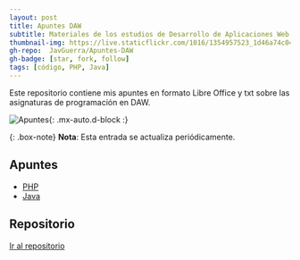 ```yaml
---
layout: post
title: Apuntes DAW
subtitle: Materiales de los estudios de Desarrollo de Aplicaciones Web
thumbnail-img: https://live.staticflickr.com/1016/1354957523_1d46a74c04_b.jpg
gh-repo:  JavGuerra/Apuntes-DAW 
gh-badge: [star, fork, follow]
tags: [código, PHP, Java]
---
```


Este repositorio contiene mis apuntes en formato Libre Office y txt sobre las asignaturas de programación en DAW.

![Apuntes](https://live.staticflickr.com/1016/1354957523_1d46a74c04_b.jpg){: .mx-auto.d-block :}

{: .box-note}
**Nota**: Esta entrada se actualiza periódicamente.

## Apuntes

- [PHP](https://github.com/JavGuerra/Apuntes-DAW/tree/main/PHP)
- [Java](https://github.com/JavGuerra/Apuntes-DAW/tree/main/Java)

## Repositorio

[Ir al repositorio](https://github.com/JavGuerra/Apuntes-DAW)



